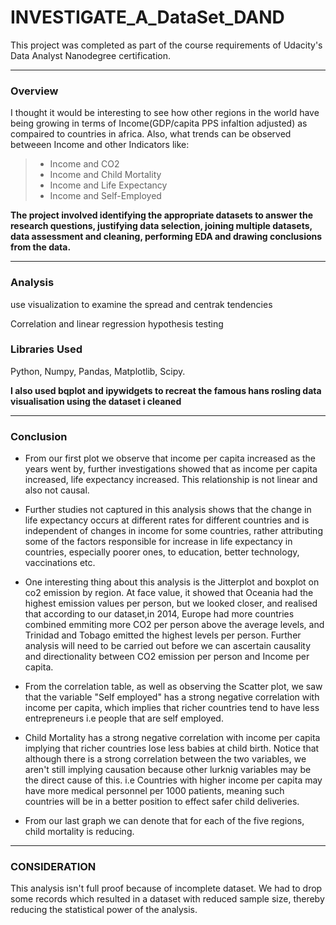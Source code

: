 # INVESTIGATE_A_DataSet_DAND
This project was completed as part of the course requirements of Udacity's Data Analyst Nanodegree certification.
***
### Overview
I thought it would be interesting to see how other regions in the world have being growing in terms of Income(GDP/capita PPS infaltion adjusted) as compaired to countries in africa. Also, what trends can be observed betweeen Income and other Indicators like:

> * Income and  CO2
> * Income and Child Mortality
> * Income and Life Expectancy
> * Income and Self-Employed

**The project involved identifying the appropriate datasets to answer the research questions, justifying data selection, joining multiple datasets, data assessment and cleaning, performing EDA and drawing conclusions from the data.**
***
### Analysis
use visualization to examine the spread and centrak tendencies

Correlation and linear regression hypothesis testing

### Libraries Used

Python, Numpy, Pandas, Matplotlib, Scipy.

**I also used bqplot and ipywidgets to recreat the famous hans rosling data visualisation using the dataset i cleaned**

***
### Conclusion 
* From our first plot we observe that income per capita increased as the years went by, further investigations showed that as income per capita increased, life expectancy increased. This relationship is not linear and also not causal.

* Further studies not captured in this analysis shows that the change in life expectancy occurs at different rates for different countries and is independent of changes in income for some countries, rather attributing some of the factors responsible for increase in life expectancy in countries, especially poorer ones, to education, better technology, vaccinations etc.

* One interesting thing about this analysis is the Jitterplot and boxplot on  co2 emission by region. At face value, it showed that Oceania had the highest emission values per person, but we looked closer, and realised that according to our dataset,in 2014, Europe had more countries combined emmiting more  CO2 per person above the average levels, and Trinidad and Tobago emitted the highest levels per person. Further analysis will need to be carried out before we can ascertain causality and directionality between  CO2 emission per person and Income per capita.

* From the correlation table, as well as observing the Scatter plot, we saw that the variable "Self employed" has a strong negative correlation with income per capita, which implies that richer countries tend to have less entrepreneurs i.e people that are self employed.

* Child Mortality has a strong negative correlation with income per capita implying that richer countries lose less babies at child birth. Notice that although there is a strong correlation between the two variables, we aren't still implying causation because other lurknig variables may be the direct cause of this. i.e Countries with higher income per capita may have more medical personnel per 1000 patients, meaning such countries will be in a better position to effect safer child deliveries.

* From our last graph we can denote that for each of the five regions, child mortality is reducing.
***
### CONSIDERATION

This analysis isn't full proof because of incomplete dataset. We had to drop some records which resulted in a dataset with reduced sample size, thereby reducing the statistical power of the analysis.
